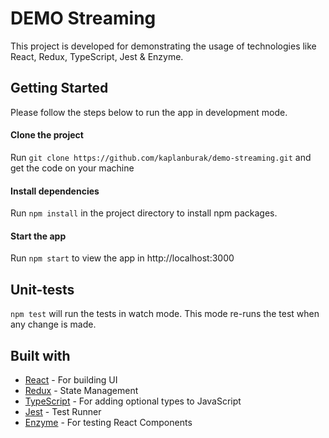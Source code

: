 # DEMO Streaming

This project is developed for demonstrating the usage of technologies like React, Redux, TypeScript, Jest & Enzyme.

## Getting Started

Please follow the steps below to run the app in development mode.

#### Clone the project

Run `git clone https://github.com/kaplanburak/demo-streaming.git` and get the code on your machine

#### Install dependencies

Run `npm install` in the project directory to install npm packages.

#### Start the app

Run `npm start` to view the app in http://localhost:3000

## Unit-tests

`npm test` will run the tests in watch mode. This mode re-runs the test when any change is made.

## Built with

- [React](https://reactjs.org/) - For building UI
- [Redux](https://redux.js.org/) - State Management
- [TypeScript](https://www.typescriptlang.org/) - For adding optional types to JavaScript
- [Jest](https://jestjs.io/) - Test Runner
- [Enzyme](https://airbnb.io/enzyme/) - For testing React Components
